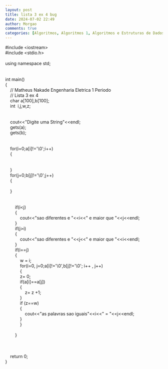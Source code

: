 ```yaml
---
layout: post
title: lista 3 ex 4 bug
date: 2024-07-02 22:49
author: Morgao
comments: true
categories: [Algoritmos, Algoritmos 1, Algoritmos e Estruturas de Dados, beecrowd, Linguagem C, Programação]
---
```

#include &lt;iostream&gt;<br />#include &lt;stdio.h&gt;<br /><br />using namespace std;<br /><br /><br />int main() <br />{<br />&nbsp;&nbsp;&nbsp; // Matheus Nakade Engenharia Eletrica 1 Periodo<br />&nbsp;&nbsp;&nbsp; // Lista 3 ex 4<br />&nbsp;&nbsp;&nbsp; char a[100],b[100];<br />&nbsp;&nbsp;&nbsp; int&nbsp; i,j,w,z;<br />&nbsp;&nbsp;&nbsp; <br />&nbsp;&nbsp;&nbsp; &nbsp;&nbsp;&nbsp; <br />&nbsp;&nbsp;&nbsp; cout&lt;&lt;"Digite uma String"&lt;&lt;endl;<br />&nbsp;&nbsp;&nbsp; gets(a);<br />&nbsp;&nbsp;&nbsp; gets(b);<br />&nbsp;&nbsp;&nbsp; <br />&nbsp;&nbsp;&nbsp; <br />&nbsp;&nbsp;&nbsp; for(i=0;a[i]!='\0';i++)<br />&nbsp;&nbsp;&nbsp; {<br /><br /><br />&nbsp;&nbsp;&nbsp; }<br />&nbsp;&nbsp;&nbsp; for(j=0;b[j]!='\0';j++)<br />&nbsp;&nbsp;&nbsp; {<br />&nbsp;&nbsp;&nbsp; &nbsp;&nbsp;&nbsp; <br />&nbsp;&nbsp;&nbsp; }<br />&nbsp;&nbsp;&nbsp; <br />&nbsp;&nbsp;&nbsp; <br />&nbsp;&nbsp;&nbsp; &nbsp;&nbsp;&nbsp; if(i&lt;j)<br />&nbsp;&nbsp;&nbsp; &nbsp;&nbsp;&nbsp; {<br />&nbsp;&nbsp;&nbsp; &nbsp;&nbsp;&nbsp; &nbsp;&nbsp;&nbsp; cout&lt;&lt;"sao diferentes e "&lt;&lt;i&lt;&lt;" e maior que "&lt;&lt;j&lt;&lt;endl;<br />&nbsp;&nbsp;&nbsp; &nbsp;&nbsp;&nbsp; }<br />&nbsp;&nbsp;&nbsp; &nbsp;&nbsp;&nbsp; if(j&gt;i)<br />&nbsp;&nbsp;&nbsp; &nbsp;&nbsp;&nbsp; {<br />&nbsp;&nbsp;&nbsp; &nbsp;&nbsp;&nbsp; &nbsp;&nbsp;&nbsp; cout&lt;&lt;"sao diferentes e "&lt;&lt;j&lt;&lt;" e maior que "&lt;&lt;i&lt;&lt;endl;<br />&nbsp;&nbsp;&nbsp; &nbsp;&nbsp;&nbsp; }<br />&nbsp;&nbsp;&nbsp; &nbsp;&nbsp;&nbsp; if(i==j)<br />&nbsp;&nbsp;&nbsp; &nbsp;&nbsp;&nbsp; {<br />&nbsp;&nbsp;&nbsp; &nbsp;&nbsp;&nbsp; &nbsp;&nbsp;&nbsp; w = i;<br />&nbsp;&nbsp;&nbsp; &nbsp;&nbsp;&nbsp; &nbsp;&nbsp;&nbsp; for(i=0, j=0;a[i]!='\0',b[j]!='\0'; i++ , j++)<br />&nbsp;&nbsp;&nbsp; &nbsp;&nbsp;&nbsp; &nbsp;&nbsp;&nbsp; {&nbsp;&nbsp;&nbsp; &nbsp;&nbsp;&nbsp; &nbsp;&nbsp;&nbsp; <br />&nbsp;&nbsp;&nbsp; &nbsp;&nbsp;&nbsp; &nbsp;&nbsp;&nbsp; z= 0;<br />&nbsp;&nbsp;&nbsp; &nbsp;&nbsp;&nbsp; &nbsp;&nbsp;&nbsp; if(a[i]==a[j])<br />&nbsp;&nbsp;&nbsp; &nbsp;&nbsp;&nbsp; &nbsp;&nbsp;&nbsp; {<br />&nbsp;&nbsp;&nbsp; &nbsp;&nbsp;&nbsp; &nbsp;&nbsp;&nbsp; &nbsp;&nbsp;&nbsp; z= z +1;<br />&nbsp;&nbsp;&nbsp; &nbsp;&nbsp;&nbsp; &nbsp;&nbsp;&nbsp; }<br />&nbsp;&nbsp;&nbsp; &nbsp;&nbsp;&nbsp; &nbsp;&nbsp;&nbsp; if (z==w)<br />&nbsp;&nbsp;&nbsp; &nbsp;&nbsp;&nbsp; &nbsp;&nbsp;&nbsp; {<br />&nbsp;&nbsp;&nbsp; &nbsp;&nbsp;&nbsp; &nbsp;&nbsp;&nbsp; &nbsp;&nbsp;&nbsp; cout&lt;&lt;"as palavras sao iguais"&lt;&lt;i&lt;&lt;" = "&lt;&lt;j&lt;&lt;endl;<br />&nbsp;&nbsp;&nbsp; &nbsp;&nbsp;&nbsp; &nbsp;&nbsp;&nbsp; }<br />&nbsp;&nbsp;&nbsp; &nbsp;&nbsp;&nbsp; &nbsp;&nbsp;&nbsp; }<br />&nbsp;&nbsp;&nbsp; &nbsp;&nbsp;&nbsp; &nbsp;&nbsp;&nbsp; <br />&nbsp;&nbsp;&nbsp; &nbsp;&nbsp;&nbsp; }<br /><br /><br /><br />&nbsp;&nbsp;&nbsp; return 0;<br />}<br /><br /><br />&nbsp;&nbsp;&nbsp; &nbsp;&nbsp;&nbsp; &nbsp;&nbsp;&nbsp; &nbsp;&nbsp;&nbsp; <br />
